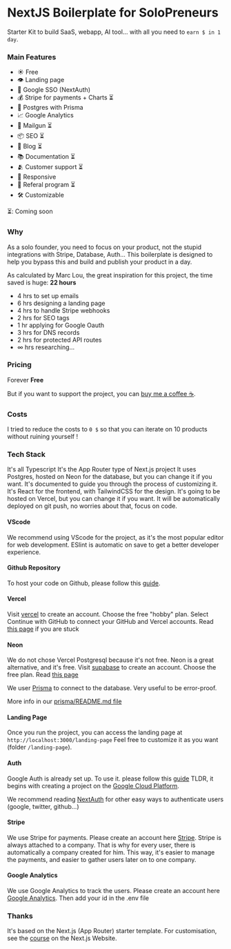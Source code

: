 # NextJS Boilerplate for SoloPreneurs

Starter Kit to build SaaS, webapp, AI tool... with all you need to `earn $ in 1 day`.

### Main Features

- ☀️ Free
- 👁️ Landing page
- 🔑 Google SSO (NextAuth)
- 💰 Stripe for payments + Charts ⏳
- 📂 Postgres with Prisma 
- 📈 Google Analytics
- 📧 Mailgun ⏳
- 📦 SEO ⏳
- 📝 Blog ⏳
- 📚 Documentation ⏳
- 🫂 Customer support ⏳
- 📱 Responsive
- 🍾 Referal program ⏳
- 🛠️ Customizable

⏳: Coming soon

### Why

As a solo founder, you need to focus on your product, not the stupid integrations with Stripe, Database, Auth... This boilerplate is designed to help you bypass this and build and publish your product in a day.

As calculated by Marc Lou, the great inspiration for this project, the time saved is huge: **22 hours**

- 4 hrs to set up emails
- 6 hrs designing a landing page
- 4 hrs to handle Stripe webhooks
- 2 hrs for SEO tags
- 1 hr applying for Google Oauth
- 3 hrs for DNS records
- 2 hrs for protected API routes
- ∞ hrs researching...

### Pricing

Forever **Free**

But if you want to support the project, you can [buy me a coffee ☕️](https://patreon.com/guillim).

### Costs

I tried to reduce the costs to `0 $` so that you can iterate on 10 products without ruining yourself !

### Tech Stack

It's all Typescript
It's the App Router type of Next.js project
It uses Postgres, hosted on Neon for the database, but you can change it if you want.
It's documented to guide you through the process of customizing it.
It's React for the frontend, with TailwindCSS for the design.
It's going to be hosted on Vercel, but you can change it if you want.
It will be automatically deployed on git push, no worries about that, focus on code.

#### VScode

We recommend using VScode for the project, as it's the most popular editor for web development.
ESlint is automatic on save to get a better developer experience.

#### Github Repository

To host your code on Github, please follow this [guide](https://help.github.com/en/github/getting-started-with-github/create-a-repo).

#### Vercel

Visit [vercel](https://vercel.com/signup) to create an account. Choose the free "hobby" plan. Select Continue with GitHub to connect your GitHub and Vercel accounts. Read [this page](https://nextjs.org/learn/dashboard-app/setting-up-your-database) if you are stuck

#### Neon

We do not chose Vercel Postgresql because it's not free. Neon is a great alternative, and it's free. Visit [supabase](https://neon.tech/) to create an account. Choose the free plan. Read [this page](https://neon.tech/docs/guides/nextjs)

We user [Prisma](https://www.prisma.io/docs/getting-started/setup-prisma/start-from-scratch/relational-databases-typescript-postgresql) to connect to the database. Very useful to be error-proof.

More info in our [prisma/README.md file](prisma/README.md)

#### Landing Page
Once you run the project, you can access the landing page at `http://localhost:3000/landing-page`
Feel free to customize it as you want (folder `/landing-page`).

#### Auth
Google Auth is already set up. To use it. please follow this [guide](https://authjs.dev/getting-started/authentication/oauth) TLDR, it begins with creating a project on the [Google Cloud Platform](https://console.cloud.google.com/apis/credentials).  

We recommend reading [NextAuth](https://next-auth.js.org/getting-started/introduction) for other easy ways to authenticate users (google, twitter, github...)

#### Stripe
We use Stripe for payments. Please create an account here [Stripe](https://stripe.com/).
Stripe is always attached to a company. That is why for every user, there is automatically a company created for him. This way, it's easier to manage the payments, and easier to gather users later on to one company.

#### Google Analytics
We use Google Analytics to track the users. Please create an account here [Google Analytics](https://analytics.google.com/). Then add your id in the .env file


### Thanks

It's based on the Next.js (App Router) starter template.
For customisation, see the [course](https://nextjs.org/learn) on the Next.js Website.
